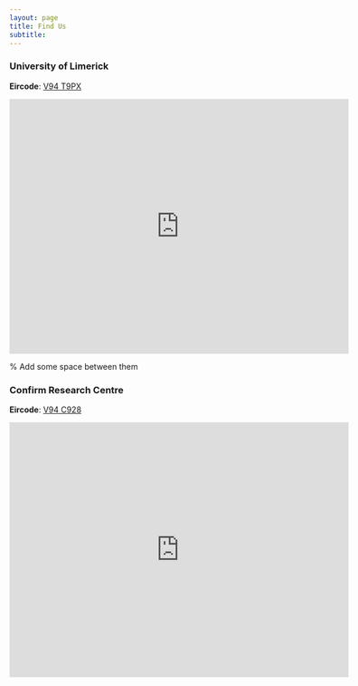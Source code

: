 ```yaml
---
layout: page
title: Find Us
subtitle: 
---
```



### University of Limerick
**Eircode**: [V94 T9PX](https://www.google.com/maps/dir//Sreelane,+Co.+Limerick,+V94+T9PX/@52.673698,-8.6421475,12z/data=!4m8!4m7!1m0!1m5!1m1!1s0x485b5e984fedfcc1:0xc891058181c8b1fc!2m2!1d-8.5721075!2d52.6736146)  

<div class="map-responsive">
<iframe src="https://www.google.com/maps/embed?pb=!1m18!1m12!1m3!1d2419.2462241370467!2d-8.574625884039518!3d52.67359133258743!2m3!1f0!2f0!3f0!3m2!1i1024!2i768!4f13.1!3m3!1m2!1s0x485b5e98212e5873%3A0xca7febf3aac3fc2d!2sUniversity%20of%20Limerick!5e0!3m2!1sen!2sie!4v1657716575176!5m2!1sen!2sie" width="600" height="450" style="border:0;" allowfullscreen="" loading="lazy" referrerpolicy="no-referrer-when-downgrade"></iframe>
</div>

% Add some space between them
<br>

### Confirm Research Centre
**Eircode**: [V94 C928](https://www.google.com/maps/place/Confirm+Centre/@52.6647617,-8.5875824,17z/data=!3m1!4b1!4m5!3m4!1s0x485b5dc773a04575:0x89af5e50979e6614!8m2!3d52.6644957!4d-8.5850515)

<div class="map-responsive">
<iframe src="https://www.google.com/maps/embed?pb=!1m18!1m12!1m3!1d2419.7351260463397!2d-8.587582384187128!3d52.66476167984193!2m3!1f0!2f0!3f0!3m2!1i1024!2i768!4f13.1!3m3!1m2!1s0x485b5bff2edb466d%3A0xe7f91f7b7cf7fd87!2sCopia%20Green!5e0!3m2!1sen!2sie!4v1668605026807!5m2!1sen!2sie" width="600" height="450" style="border:0;" allowfullscreen="" loading="lazy" referrerpolicy="no-referrer-when-downgrade"></iframe>
</div>
